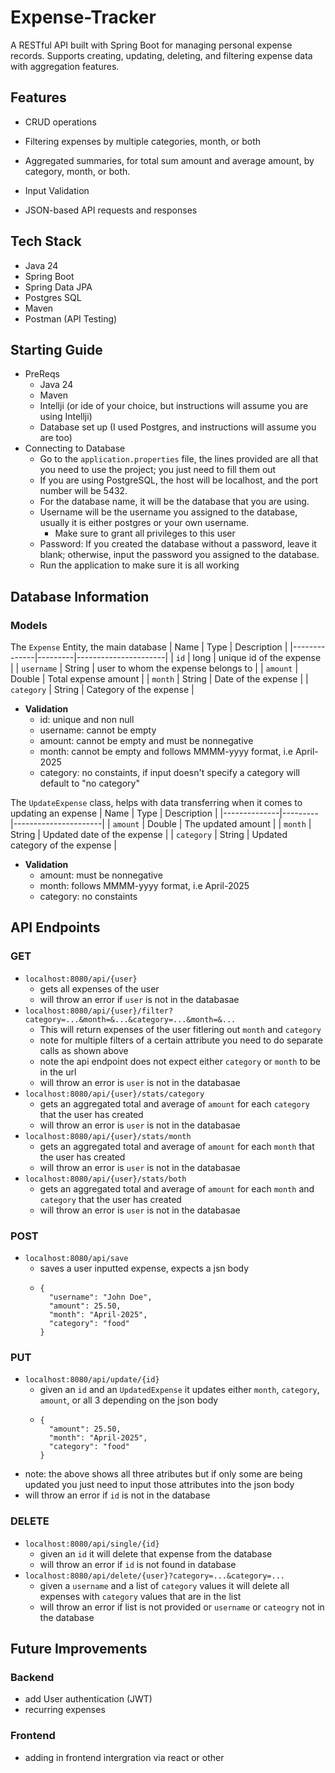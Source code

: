 # Expense-Tracker

A RESTful API built with Spring Boot for managing personal expense records. Supports creating, updating, deleting, and filtering expense data with aggregation features.

## Features
* CRUD operations

* Filtering expenses by multiple categories, month, or both 

* Aggregated summaries, for total sum amount and average amount, by category, month, or both. 

* Input Validation

* JSON-based API requests and responses

## Tech Stack
* Java 24
* Spring Boot
* Spring Data JPA
* Postgres SQL
* Maven
* Postman (API Testing)

## Starting Guide
* PreReqs
  * Java 24
  * Maven
  * Intellji (or ide of your choice, but instructions will assume you are using Intellji)
  * Database set up (I used Postgres, and instructions will assume you are too)  
* Connecting to Database
  * Go to the `application.properties` file, the lines provided are all that you need to use the project; you just need to fill them out
  * If you are using PostgreSQL, the host will be localhost, and the port number will be 5432.
  * For the database name, it will be the database that you are using.
  * Username will be the username you assigned to the database, usually it is either postgres or your own username.
    * Make sure to grant all privileges to this user   
  * Password: If you created the database without a password, leave it blank; otherwise, input the password you assigned to the database.
  *  Run the application to make sure it is all working

## Database Information

### Models
The `Expense` Entity, the main database
| Name         | Type    | Description          |
|--------------|---------|----------------------|
| `id`         | long    | unique id of the expense |
| `username`   | String  | user to whom the expense belongs to  |
| `amount`     | Double  | Total expense amount |
| `month`      | String  | Date of the expense  |
| `category`   | String  | Category of the expense  |

* **Validation**
  * id: unique and non null
  * username: cannot be empty
  * amount: cannot be empty and must be nonnegative
  * month: cannot be empty and follows MMMM-yyyy format, i.e April-2025
  * category: no constaints, if input doesn't specify a category will default to "no category"   

The `UpdateExpense` class, helps with data transferring when it comes to updating an expense
| Name         | Type    | Description          |
|--------------|---------|----------------------|
| `amount`     | Double  | The updated amount |
| `month`      | String  | Updated date of the expense  |
| `category`   | String  | Updated category of the expense  |

* **Validation**
  * amount: must be nonnegative
  * month: follows MMMM-yyyy format, i.e April-2025
  * category: no constaints


## API Endpoints 

### GET

* `localhost:8080/api/{user}`
  * gets all expenses of the user
  * will throw an error if `user` is not in the databasae
* `localhost:8080/api/{user}/filter?category=...&month=&...&category=...&month=&...`
  * This will return expenses of the user fitlering out `month` and `category`
  * note for multiple filters of a certain attribute you need to do separate calls as shown above
  * note the api endpoint does not expect either `category` or `month` to be in the url
  * will throw an error is `user` is not in the databasae   
* `localhost:8080/api/{user}/stats/category`
  * gets an aggregated total and average of `amount` for each `category` that the user has created
  * will throw an error is `user` is not in the databasae   
* `localhost:8080/api/{user}/stats/month`
  * gets an aggregated total and average of `amount` for each `month` that the user has created
  * will throw an error is `user` is not in the databasae   
* `localhost:8080/api/{user}/stats/both`
  *  gets an aggregated total and average of `amount` for each `month` and `category` that the user has created
  *  will throw an error is `user` is not in the databasae   

### POST

* `localhost:8080/api/save`
  * saves a user inputted expense, expects a jsn body
  * ```
    {
      "username": "John Doe",
      "amount": 25.50,
      "month": "April-2025",
      "category": "food"
    }
    ```

### PUT

* `localhost:8080/api/update/{id}`
  * given an `id` and an `UpdatedExpense` it updates either `month`, `category`, `amount`, or all 3 depending on the json body
  * ```
    {
      "amount": 25.50,
      "month": "April-2025",
      "category": "food"
    }
  
    ```
* note: the above shows all three atributes but if only some are being updated you just need to input those attributes into the json body
* will throw an error if `id` is not in the database     

### DELETE

* `localhost:8080/api/single/{id}`
  * given an `id` it will delete that expense from the database
  * will throw an error if `id` is not found in database   
* `localhost:8080/api/delete/{user}?category=...&category=...`
  * given a `username` and a list of `category` values it will delete all expenses with `category` values that are in the list
  * will throw an error if list is not provided or `username` or `cateogry` not in the database   

## Future Improvements

### Backend

*  add User authentication (JWT)
*  recurring expenses

### Frontend

* adding in frontend intergration via react or other
